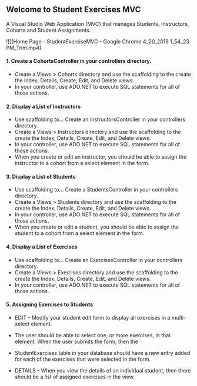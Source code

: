 ## Welcome to Student Exercises MVC

A Visual Studio Web Application (MVC) that manages Students, Instructors, Cohorts and Student Assignments.

![](Home Page - StudentExerciseMVC - Google Chrome 4_20_2019 1_54_23 PM_Trim.mp4)

#### 1. Create a CohortsController in your controllers directory.
* Create a Views > Cohorts directory and use the scaffolding to the create the Index, Details, Create, Edit, and Delete views.
* In your controller, use ADO.NET to execute SQL statements for all of those actions.


#### 2. Display a List of Instructors
* Use scaffolding to... Create an InstructorsController in your controllers directory.
* Create a Views > Instructors directory and use the scaffolding to the create the Index, Details, Create, Edit, and Delete views.
* In your controller, use ADO.NET to execute SQL statements for all of those actions.
* When you create or edit an instructor, you should be able to assign the instructor to a cohort from a select element in the form.


#### 3. Display a List of Students
* Use scaffolding to... Create a StudentsController in your controllers directory.
* Create a Views > Students directory and use the scaffolding to the create the Index, Details, Create, Edit, and Delete views.
* In your controller, use ADO.NET to execute SQL statements for all of those actions.
* When you create or edit a student, you should be able to assign the student to a cohort from a select element in the form.


#### 4. Display a List of Exercises
* Use scaffolding to... Create an ExercisesController in your controllers directory.
* Create a Views > Exercises directory and use the scaffolding to the create the Index, Details, Create, Edit, and Delete views.
* In your controller, use ADO.NET to execute SQL statements for all of those actions.


#### 5. Assigning Exercises to Students
* EDIT - Modify your student edit form to display all exercises in a multi-select element. 
* The user should be able to select one, or more exercises, in that element. When the user submits the form, then the 
* StudentExercises table in your database should have a new entry added for each of the exercises that were selected in the form.

* DETAILS - When you view the details of an individual student, then there should be a list of assigned exercises in the view.
